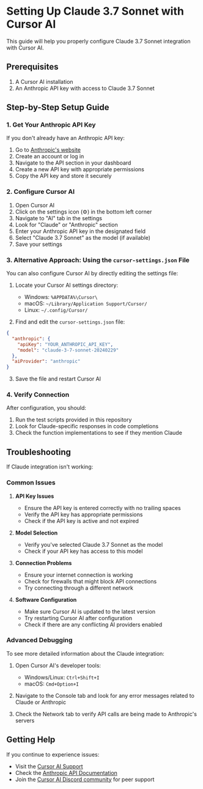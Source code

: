 # Setting Up Claude 3.7 Sonnet with Cursor AI

This guide will help you properly configure Claude 3.7 Sonnet integration with Cursor AI.

## Prerequisites

1. A Cursor AI installation
2. An Anthropic API key with access to Claude 3.7 Sonnet

## Step-by-Step Setup Guide

### 1. Get Your Anthropic API Key

If you don't already have an Anthropic API key:

1. Go to [Anthropic's website](https://www.anthropic.com/)
2. Create an account or log in
3. Navigate to the API section in your dashboard
4. Create a new API key with appropriate permissions
5. Copy the API key and store it securely

### 2. Configure Cursor AI

1. Open Cursor AI
2. Click on the settings icon (⚙️) in the bottom left corner
3. Navigate to "AI" tab in the settings
4. Look for "Claude" or "Anthropic" section
5. Enter your Anthropic API key in the designated field
6. Select "Claude 3.7 Sonnet" as the model (if available)
7. Save your settings

### 3. Alternative Approach: Using the `cursor-settings.json` File

You can also configure Cursor AI by directly editing the settings file:

1. Locate your Cursor AI settings directory:
   - Windows: `%APPDATA%\Cursor\`
   - macOS: `~/Library/Application Support/Cursor/`
   - Linux: `~/.config/Cursor/`

2. Find and edit the `cursor-settings.json` file:

```json
{
  "anthropic": {
    "apiKey": "YOUR_ANTHROPIC_API_KEY",
    "model": "claude-3-7-sonnet-20240229"
  },
  "aiProvider": "anthropic"
}
```

3. Save the file and restart Cursor AI

### 4. Verify Connection

After configuration, you should:

1. Run the test scripts provided in this repository
2. Look for Claude-specific responses in code completions
3. Check the function implementations to see if they mention Claude

## Troubleshooting

If Claude integration isn't working:

### Common Issues

1. **API Key Issues**
   - Ensure the API key is entered correctly with no trailing spaces
   - Verify the API key has appropriate permissions
   - Check if the API key is active and not expired

2. **Model Selection**
   - Verify you've selected Claude 3.7 Sonnet as the model
   - Check if your API key has access to this model

3. **Connection Problems**
   - Ensure your internet connection is working
   - Check for firewalls that might block API connections
   - Try connecting through a different network

4. **Software Configuration**
   - Make sure Cursor AI is updated to the latest version
   - Try restarting Cursor AI after configuration
   - Check if there are any conflicting AI providers enabled

### Advanced Debugging

To see more detailed information about the Claude integration:

1. Open Cursor AI's developer tools:
   - Windows/Linux: `Ctrl+Shift+I`
   - macOS: `Cmd+Option+I`

2. Navigate to the Console tab and look for any error messages related to Claude or Anthropic

3. Check the Network tab to verify API calls are being made to Anthropic's servers

## Getting Help

If you continue to experience issues:

- Visit the [Cursor AI Support](https://cursor.sh/support)
- Check the [Anthropic API Documentation](https://docs.anthropic.com/claude/reference)
- Join the [Cursor AI Discord community](https://discord.gg/cursor) for peer support 